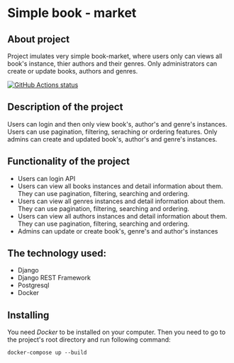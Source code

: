 # Simple book - market

## About project
Project imulates very simple book-market, where users only can views all book's instance, thier authors and their genres. Only administrators can create or update books, authors and genres.

<a href="https://github.com/actions/create-release"><img alt="GitHub Actions status" src="https://github.com/actions/create-release/workflows/Tests/badge.svg"></a>

## Description of the project
Users can login and then only view book's, author's and genre's instances. Users can use pagination, filtering, seraching or ordering features. Only admins can create and updated book's, author's and genre's instances.

## Functionality of the project
* Users can login API
* Users can view all books instances and detail information about them. They can use pagination, filtering, searching and ordering.
* Users can view all genres instances and detail information about them. They can use pagination, filtering, searching and ordering.
* Users can view all authors instances and detail information about them. They can use pagination, filtering, searching and ordering.
* Admins can update or create book's, genre's and author's instances

## The technology used:
* Django
* Django REST Framework
* Postgresql
* Docker

## Installing
You need _Docker_ to be installed on your computer. Then you need to go to the project's root directory and run following command:

`docker-compose up --build`
